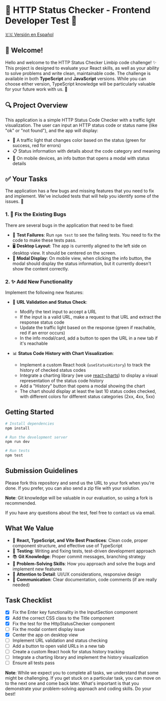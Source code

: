 # 🚦 HTTP Status Checker - Frontend Developer Test 🚦

[🇪🇸 Versión en Español](./README.es.md)

## 👋 Welcome!

Hello and welcome to the HTTP Status Checker Limbip code challenge! ✨ This project is designed to evaluate your React skills, as well as your ability to solve problems and write clean, maintainable code. The challenge is available in both **TypeScript** and **JavaScript** versions. While you can choose either version, TypeScript knowledge will be particularly valuable for your future work with us. 🚀

## 🔍 Project Overview

This application is a simple HTTP Status Code Checker with a traffic light visualization. The user can input an HTTP status code or status name (like "ok" or "not found"), and the app will display:

- 🚦 A traffic light that changes color based on the status (green for success, red for errors)
- 📋 Status information with details about the code category and meaning
- 📱 On mobile devices, an info button that opens a modal with status details

## ✅ Your Tasks

The application has a few bugs and missing features that you need to fix and implement. We've included tests that will help you identify some of the issues. 🐛

### 1. 🔧 Fix the Existing Bugs

There are several bugs in the application that need to be fixed:

- 🧪 **Test Failures**: Run `npm test` to see the failing tests. You need to fix the code to make these tests pass.
- 🖥️ **Desktop Layout**: The app is currently aligned to the left side on desktop view. It should be centered on the screen.
- 📱 **Modal Display**: On mobile view, when clicking the info button, the modal should display the status information, but it currently doesn't show the content correctly.

### 2. ✨ Add New Functionality

Implement the following new features:

- 🔗 **URL Validation and Status Check**:
  - Modify the text input to accept a URL
  - If the input is a valid URL, make a request to that URL and extract the response status code
  - Update the traffic light based on the response (green if reachable, red if an error occurs)
  - In the info modal/card, add a button to open the URL in a new tab if it's reachable

- 📊 **Status Code History with Chart Visualization**:
  - Implement a custom React hook (`useStatusHistory`) to track the history of checked status codes
  - Integrate a charting library (we use [react-charts](https://react-chartjs-2.js.org/)) to display a visual representation of the status code history
  - Add a "History" button that opens a modal showing the chart
  - The chart should display at least the last 10 status codes checked, with different colors for different status categories (2xx, 4xx, 5xx)

## Getting Started

```bash
# Install dependencies
npm install

# Run the development server
npm run dev

# Run tests
npm test
```

## Submission Guidelines

Please fork this repository and send us the URL to your fork when you're done. If you prefer, you can also send a zip file with your solution.

**Note**: Git knowledge will be valuable in our evaluation, so using a fork is recommended.

If you have any questions about the test, feel free to contact us via email.

## What We Value

- 🚀 **React, TypeScript, and Vite Best Practices**: Clean code, proper component structure, and effective use of TypeScript
- 🧪 **Testing**: Writing and fixing tests, test-driven development approach
- 📚 **Git Knowledge**: Proper commit messages, branching strategy
- 🧠 **Problem-Solving Skills**: How you approach and solve the bugs and implement new features
- 📱 **Attention to Detail**: UI/UX considerations, responsive design
- 📝 **Communication**: Clear documentation, code comments (if are really needed)

## Task Checklist

- [x] Fix the Enter key functionality in the InputSection component
- [x] Add the correct CSS class to the Title component
- [x] Fix the test for the HttpStatusChecker component
- [ ] Fix the modal content display issue
- [x] Center the app on desktop view
- [ ] Implement URL validation and status checking
- [ ] Add a button to open valid URLs in a new tab
- [ ] Create a custom React hook for status history tracking
- [ ] Integrate a charting library and implement the history visualization
- [ ] Ensure all tests pass

**Note**: While we expect you to complete all tasks, we understand that some might be challenging. If you get stuck on a particular task, you can move on to the next one and come back later. What's important is that you demonstrate your problem-solving approach and coding skills. Do your best!
